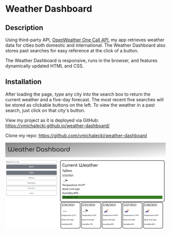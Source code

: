 # Weather Dashboard

## Description

Using third-party API, [OpenWeather One Call API](https://openweathermap.org/api/one-call-api), my app retrieves weather data for cities both domestic and international. The Weather Dashboard also stores past searches for easy reference at the click of a button.

The Weather Dashboard is responsive, runs in the browser, and features dynamically updated HTML and CSS.

## Installation

After loading the page, type any city into the search box to return the current weather and a five-day forecast. The most recent five searches will be stored as clickable buttons on the left. To view the weather in a past search, just click on that city's button.

View my project as it is deployed via GitHub: https://vmichalecki.github.io/weather-dashboard/

Clone my repo: https://github.com/vmichalecki/weather-dashboard

![weather dashboard screenshot](./assets/images/weather-dashboard-screenshot.png)
